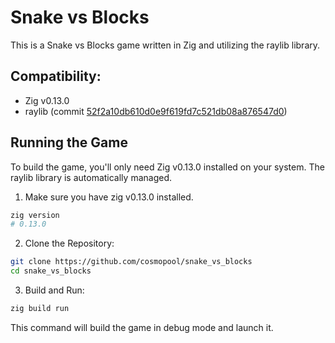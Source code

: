 # Snake vs Blocks
This is a Snake vs Blocks game written in Zig and utilizing the raylib library.

## Compatibility:

- Zig v0.13.0
- raylib (commit [52f2a10db610d0e9f619fd7c521db08a876547d0](https://github.com/raysan5/raylib/tree/52f2a10db610d0e9f619fd7c521db08a876547d0))

## Running the Game
To build the game, you'll only need Zig v0.13.0 installed on your system. The raylib library is automatically managed.

1. Make sure you have zig v0.13.0 installed.
```bash
zig version
# 0.13.0
```

2. Clone the Repository:

```bash
git clone https://github.com/cosmopool/snake_vs_blocks
cd snake_vs_blocks
```

3. Build and Run:

```bash
zig build run
```

This command will build the game in debug mode and launch it.
